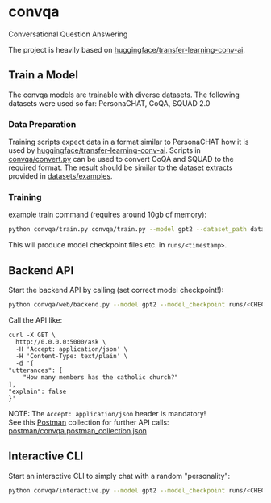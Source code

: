 # convqa
Conversational Question Answering

The project is heavily based on [huggingface/transfer-learning-conv-ai](https://github.com/huggingface/transfer-learning-conv-ai).

## Train a Model

The convqa models are trainable with diverse datasets. The following datasets were used so far: PersonaCHAT, CoQA, SQUAD 2.0 

### Data Preparation

Training scripts expect data in a format similar to PersonaCHAT how it is used by 
[huggingface/transfer-learning-conv-ai](https://github.com/huggingface/transfer-learning-conv-ai). Scripts in [convqa/convert.py](convqa/convert.py) can be used to convert CoQA and SQUAD to the required format. The result should be similar to the dataset extracts provided in [datasets/examples](datasets/examples). 

### Training

example train command (requires around 10gb of memory):
```bash
python convqa/train.py convqa/train.py --model gpt2 --dataset_path datasets/examples/personachat_self_original_extract10.json,datasets/examples/coqa_converted_dialog_sentsqa1_questionutterances_extract10.json,datasets/examples/squad_2.0_converted_dialog_sentsqa1_questionutterances_extract10.json --gradient_accumulation_steps 4 --lm_coef 2.0 --max_history 2 --max_norm 1.0 --mc_coef 1.0 --n_epochs 1 --num_candidates 4 --train_batch_size 1 --valid_batch_size 1 --lr 6.25e-05 --max_sequence_length 512 --seed 42
```
This will produce model checkpoint files etc. in `runs/<timestamp>`.

## Backend API

Start the backend API by calling (set correct model checkpoint!):
```bash 
python convqa/web/backend.py --model gpt2 --model_checkpoint runs/<CHECKPOINT_DIRECTORY> --max_history 2 --entity_linking_service_url http://cloud.science-miner.com/nerd/service
```

Call the API like:
```
curl -X GET \
  http://0.0.0.0:5000/ask \
  -H 'Accept: application/json' \
  -H 'Content-Type: text/plain' \
  -d '{
"utterances": [
	"How many members has the catholic church?"
],
"explain": false
}'
```
NOTE: The `Accept: application/json` header is mandatory!  
See this [Postman](https://www.getpostman.com/) collection for further API calls: [postman/convqa.postman_collection.json](postman/convqa.postman_collection.json)

## Interactive CLI

Start an interactive CLI to simply chat with a random "personality":
```bash
python convqa/interactive.py --model gpt2 --model_checkpoint runs/<CHECKPOINT_DIRECTORY> --max_history 2
```
